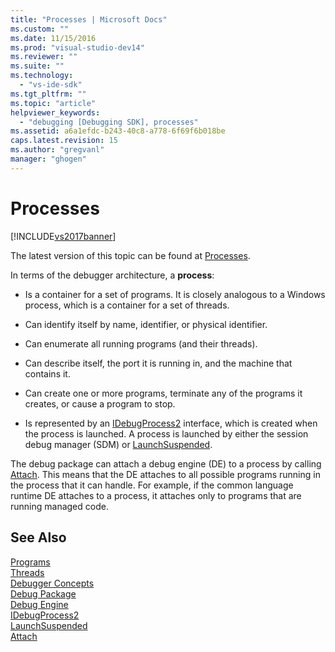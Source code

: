 ```yaml
---
title: "Processes | Microsoft Docs"
ms.custom: ""
ms.date: 11/15/2016
ms.prod: "visual-studio-dev14"
ms.reviewer: ""
ms.suite: ""
ms.technology: 
  - "vs-ide-sdk"
ms.tgt_pltfrm: ""
ms.topic: "article"
helpviewer_keywords: 
  - "debugging [Debugging SDK], processes"
ms.assetid: a6a1efdc-b243-40c8-a778-6f69f6b018be
caps.latest.revision: 15
ms.author: "gregvanl"
manager: "ghogen"
---
```

# Processes
[!INCLUDE[vs2017banner](../../includes/vs2017banner.md)]

The latest version of this topic can be found at [Processes](https://docs.microsoft.com/visualstudio/extensibility/debugger/processes).  
  
In terms of the debugger architecture, a **process**:  
  
-   Is a container for a set of programs. It is closely analogous to a Windows process, which is a container for a set of threads.  
  
-   Can identify itself by name, identifier, or physical identifier.  
  
-   Can enumerate all running programs (and their threads).  
  
-   Can describe itself, the port it is running in, and the machine that contains it.  
  
-   Can create one or more programs, terminate any of the programs it creates, or cause a program to stop.  
  
-   Is represented by an [IDebugProcess2](../../extensibility/debugger/reference/idebugprocess2.md) interface, which is created when the process is launched. A process is launched by either the session debug manager (SDM) or [LaunchSuspended](../../extensibility/debugger/reference/idebugenginelaunch2-launchsuspended.md).  
  
 The debug package can attach a debug engine (DE) to a process by calling [Attach](../../extensibility/debugger/reference/idebugprocess2-attach.md). This means that the DE attaches to all possible programs running in the process that it can handle. For example, if the common language runtime DE attaches to a process, it attaches only to programs that are running managed code.  
  
## See Also  
 [Programs](../../extensibility/debugger/programs.md)   
 [Threads](../../extensibility/debugger/threads.md)   
 [Debugger Concepts](../../extensibility/debugger/debugger-concepts.md)   
 [Debug Package](../../extensibility/debugger/debug-package.md)   
 [Debug Engine](../../extensibility/debugger/debug-engine.md)   
 [IDebugProcess2](../../extensibility/debugger/reference/idebugprocess2.md)   
 [LaunchSuspended](../../extensibility/debugger/reference/idebugenginelaunch2-launchsuspended.md)   
 [Attach](../../extensibility/debugger/reference/idebugprocess2-attach.md)

